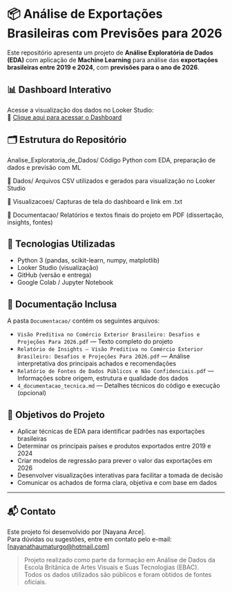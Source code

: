 # 📦 Análise de Exportações Brasileiras com Previsões para 2026

Este repositório apresenta um projeto de **Análise Exploratória de Dados (EDA)** com aplicação de **Machine Learning** para análise das **exportações brasileiras entre 2019 e 2024**, com **previsões para o ano de 2026**.



## 📊 Dashboard Interativo

Acesse a visualização dos dados no Looker Studio:  
🔗 [Clique aqui para acessar o Dashboard](https://lookerstudio.google.com/reporting/66f8cc76-a4c8-464d-adee-08688095e3fe)



## 🗂 Estrutura do Repositório


Analise_Exploratoria_de_Dados/
Código Python com EDA, preparação de dados e previsão com ML

📁 Dados/
Arquivos CSV utilizados e gerados para visualização no Looker Studio

📁 Visualizacoes/
Capturas de tela do dashboard e link em .txt

📁 Documentacao/
Relatórios e textos finais do projeto em PDF (dissertação, insights, fontes)



## 🧪 Tecnologias Utilizadas

- Python 3 (pandas, scikit-learn, numpy, matplotlib)
- Looker Studio (visualização)
- GitHub (versão e entrega)
- Google Colab / Jupyter Notebook



## 📄 Documentação Inclusa

A pasta `Documentacao/` contém os seguintes arquivos:

- `Visão Preditiva no Comércio Exterior Brasileiro: Desafios e Projeções Para 2026.pdf` — Texto completo do projeto
- `Relatório de Insights — Visão Preditiva no Comércio Exterior Brasileiro: Desafios e Projeções Para 2026.pdf` — Análise interpretativa dos principais achados e recomendações
- `Relatório de Fontes de Dados Públicos e Não Confidenciais.pdf` — Informações sobre origem, estrutura e qualidade dos dados
- `4_documentacao_tecnica.md` — Detalhes técnicos do código e execução (opcional)



## 🎯 Objetivos do Projeto

- Aplicar técnicas de EDA para identificar padrões nas exportações brasileiras
- Determinar os principais países e produtos exportados entre 2019 e 2024
- Criar modelos de regressão para prever o valor das exportações em 2026
- Desenvolver visualizações interativas para facilitar a tomada de decisão
- Comunicar os achados de forma clara, objetiva e com base em dados

---

## 📬 Contato

Este projeto foi desenvolvido por [Nayana Arce].  
Para dúvidas ou sugestões, entre em contato pelo e-mail: [nayanathaumaturgo@hotmail.com]



> Projeto realizado como parte da formação em Análise de Dados da Escola Britânica de Artes Visuais e Suas Tecnologias (EBAC).  
> Todos os dados utilizados são públicos e foram obtidos de fontes oficiais.

